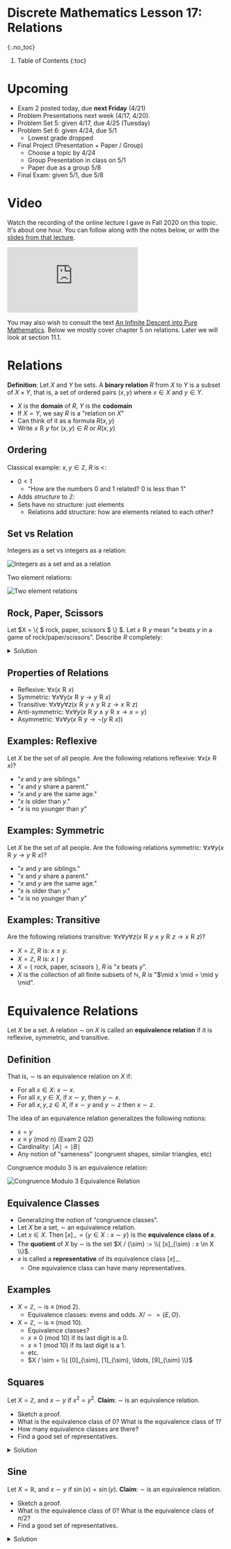 # Discrete Mathematics Lesson 17: Relations
{:.no_toc}

1. Table of Contents
{:toc}

# Upcoming

* Exam 2 posted today, due **next Friday** (4/21)
* Problem Presentations next week (4/17, 4/20).
* Problem Set 5: given 4/17, due 4/25 (Tuesday)
* Problem Set 6: given 4/24, due 5/1
  * Lowest grade dropped
* Final Project (Presentation + Paper / Group)
  * Choose a topic by 4/24
  * Group Presentation in class on 5/1
  * Paper due as a group 5/8
* Final Exam: given 5/1, due 5/8

# Video

Watch the recording of the online lecture I gave in Fall 2020 on this topic. It's about one hour. You can follow along with the notes below, or with the [slides from that lecture](https://atharaq.github.io/discrete/lesson16.html).

<div class="youtube-container">
<iframe src="https://www.youtube.com/embed/wtEbpOD1Q-E" title="YouTube video player" frameborder="0" allow="accelerometer; autoplay; clipboard-write; encrypted-media; gyroscope; picture-in-picture; web-share" allowfullscreen></iframe>
</div>

You may also wish to consult the text [An Infinite Descent into Pure Mathematics](https://infinitedescent.xyz/). Below we mostly cover chapter 5 on relations. Later we will look at section 11.1.

# Relations

**Definition**: Let $X$ and $Y$ be sets. A **binary relation** $R$ from $X$ to $Y$ is a subset of $X \times Y$, that is, a set of ordered pairs $(x, y)$ where $x \in X$ and $y \in Y$.

* $X$ is the **domain** of $R$, $Y$ is the **codomain**
* If $X = Y$, we say $R$ is a "relation on $X$"
* Can think of it as a formula $R(x, y)$
* Write $x \mathrel{R} y$ for $(x, y) \in R$ or $R(x, y)$

## Ordering

Classical example: $x, y \in \mathbb{Z}$, $R$ is $<$:

* $0 < 1$
  * "How are the numbers 0 and 1 related? 0 is less than 1"
* Adds *structure* to $\mathbb{Z}$:
* Sets have no structure: just elements
  * Relations add structure: how are elements related to each other?

## Set vs Relation

Integers as a set vs integers as a relation: 

<img class="noreverse" alt="Integers as a set and as a relation" title="Integers as a set and as a relation" src="set_vs_reln.jpeg" />

Two element relations:

<img class="noreverse" alt="Two element relations" title="Two element relations" src="two_elem_reln.jpeg" />

## Rock, Paper, Scissors

Let $X = \\{ $ rock, paper, scissors $ \\} $. Let $x \mathrel{R} y$ mean "$x$ beats $y$ in a game of rock/paper/scissors". Describe $R$ completely:

<details>
<summary>Solution</summary>
<ul>
<li>rock beats scissors</li>
<li>scissors beats paper</li>
<li>paper beats rock</li>
<li>So the set is: $\{$ (rock, scissors), (scissors, paper), (paper, rock) $\}$ and that's it.
</ul>
</details>

## Properties of Relations

* Reflexive: $\forall x (x \mathrel{R} x)$
* Symmetric: $\forall x \forall y (x \mathrel{R} y \rightarrow y \mathrel{R} x)$
* Transitive: $\forall x \forall y \forall z (x \mathrel{R} y \wedge y \mathrel{R} z \rightarrow x \mathrel{R} z)$
* Anti-symmetric: $\forall x \forall y (x \mathrel{R} y \wedge y \mathrel{R} x \rightarrow x = y)$
* Asymmetric: $\forall x \forall y (x \mathrel{R} y \rightarrow \lnot (y \mathrel{R} x))$

## Examples: Reflexive

Let $X$ be the set of all people. Are the following relations reflexive: $\forall x (x \mathrel{R} x)$?

* "$x$ and $y$ are siblings."
* "$x$ and $y$ share a parent."
* "$x$ and $y$ are the same age."
* "$x$ is older than $y$."
* "$x$ is no younger than $y$"

## Examples: Symmetric

Let $X$ be the set of all people. Are the following relations symmetric: $\forall x \forall y (x \mathrel{R} y \rightarrow y \mathrel{R} x)$?

* "$x$ and $y$ are siblings."
* "$x$ and $y$ share a parent."
* "$x$ and $y$ are the same age."
* "$x$ is older than $y$."
* "$x$ is no younger than $y$"

## Examples: Transitive

Are the following relations transitive: $\forall x \forall y \forall z (x \mathrel{R} y \wedge y \mathrel{R} z \rightarrow x \mathrel{R} z)$?

* $X = \mathbb{Z}$, $R$ is: $x \leq y$.
* $X = \mathbb{Z}$, $R$ is: $x \mid y$
* $X = \{$ rock, paper, scissors $\}$, $R$ is "$x$ beats $y$".
* $X$ is the collection of all finite subsets of $\mathbb{N}$, $R$ is "$\mid x \mid = \mid y \mid".

# Equivalence Relations

Let $X$ be a set. A relation $\sim$ on $X$ is called an **equivalence relation** if it is reflexive, symmetric, and transitive.

## Definition

That is, $\sim$ is an equivalence relation on $X$ if:

* For all $x \in X$: $x \sim x$.
* For all $x, y \in X$, if $x \sim y$, then $y \sim x$.
* For all $x, y, z \in X$, if $x \sim y$ and $y \sim z$ then $x \sim z$.

The idea of an equivalence relation generalizes the following notions:

* $x = y$
* $x \equiv y$ (mod $n$) (Exam 2 Q2)
* Cardinality: $\mid A \mid = \mid B \mid$
* Any notion of "sameness" (congruent shapes, similar triangles, etc)

Congruence modulo 3 is an equivalence relation:

<img class="noreverse" alt="Congruence Modulo 3 Equivalence Relation" title="Congruence Modulo 3 Equivalence Relation" src="cong_mod_3.jpeg" />

## Equivalence Classes

* Generalizing the notion of "congruence classes".
* Let $X$ be a set, $\sim$ an equivalence relation.
* Let $x \in X$. Then $[x]_{\sim} = \{ y \in X : x \sim y \}$ is the **equivalence class of $x$**.
* The **quotient** of $X$ by ${\sim}$ is the set $X / {\sim} := \\{ [x]_{\sim} : x \in X \\}$.
* $x$ is called a **representative** of its equivalence class $[x]_{\sim}$.
  * One equivalence class can have many representatives.

## Examples

* $X = \mathbb{Z}$, $\sim$ is $\equiv$ (mod 2).
  * Equivalence classes: evens and odds. $X / {\sim} = \{ E, O \}$.
* $X = \mathbb{Z}$, $\sim$ is $\equiv$ (mod 10).
  * Equivalence classes?
  * $x \equiv 0$ (mod 10) if its last digit is a 0.
  * $x \equiv 1$ (mod 10) if its last digit is a 1.
  * etc.
  * $X / \sim = \\{ [0]_{\sim}, [1]_{\sim}, \ldots, [9]_{\sim} \\}$

## Squares

Let $X = \mathbb{Z}$, and $x \sim y$ if $x^2 = y^2$. **Claim**: $\sim$ is an equivalence relation.

* Sketch a proof.
* What is the equivalence class of $0$? What is the equivalence class of $1$?
* How many equivalence classes are there?
* Find a good set of representatives.

<details>
<summary>Solution</summary>
<ul>
<li>Proof: Each follows from reflexivity, symmetry, and transitivity of =</li>
<li>$[0]_{\sim} = \{ 0 \}, [1]_{\sim} = \{1, -1 \}$</li>
<li>One equivalence class for each non-negative number!</li>
<li>Can represent using the elements of $\mathbb{N}$!</li>
</uL>
</details>

## Sine

Let $X = \mathbb{R}$, and $x \sim y$ if $\sin(x) = \sin(y)$. **Claim**: $\sim$ is an equivalence relation.

* Sketch a proof.
* What is the equivalence class of $0$? What is the equivalence class of $\pi/2$?
* Find a good set of representatives.

<details>
<summary>Solution</summary>
<ul>
<li>Proof: Again follows from reflexivity / symmetry / transitivity of =</li>
<li>$[0]_{\sim} = \{0, \pi, 2\pi, -\pi, -2\pi, \ldots \} = \{ k\pi : k \in \mathbb{Z} \}$. For $\pi/2$: $[\pi/2]_{\sim} = \{ \pi/2 + 2\pi\cdot k : k \in \mathbb{Z} \}$.</li>
<li>Before answering, look at the graph below:</li>
</ul>
<div class="desmos-container">
<iframe src="https://www.desmos.com/calculator/nu2npsc6le?embed" style="border: 1px solid #ccc" frameborder=0></iframe>
</div>
<p>Notice that every $y$-value on the graph of $y = \sin(x)$ appears in the interval from $x = -\pi/2$ to $x = \pi/2$. Therefore, a good set of representatives would be the interval $[-\pi/2, \pi/2]$.</p>
</details>
